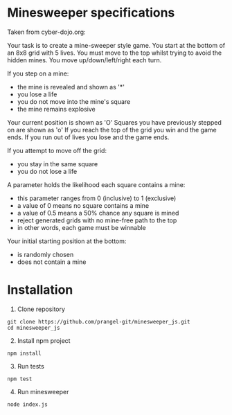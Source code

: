 # Minesweeper specifications

Taken from cyber-dojo.org:

Your task is to create a mine-sweeper style game.
You start at the bottom of an 8x8 grid with 5 lives.
You must move to the top whilst trying to avoid the hidden mines.
You move up/down/left/right each turn.

If you step on a mine:

- the mine is revealed and shown as '*'
- you lose a life
- you do not move into the mine's square
- the mine remains explosive

Your current position is shown as 'O'
Squares you have previously stepped on are shown as 'o'
If you reach the top of the grid you win and the game ends.
If you run out of lives you lose and the game ends.

If you attempt to move off the grid:
- you stay in the same square
- you do not lose a life

A parameter holds the likelihood each square contains a mine:

- this parameter ranges from 0 (inclusive) to 1 (exclusive)
- a value of 0 means no square contains a mine
- a value of 0.5 means a 50% chance any square is mined
- reject generated grids with no mine-free path to the top
- in other words, each game must be winnable

Your initial starting position at the bottom:
- is randomly chosen
- does not contain a mine

# Installation

1. Clone repository

```console
git clone https://github.com/prangel-git/minesweeper_js.git
cd minesweeper_js
```

2. Install npm project

```console
npm install
```

3. Run tests

```console
npm test
```

4. Run minesweeper

```console
node index.js
```